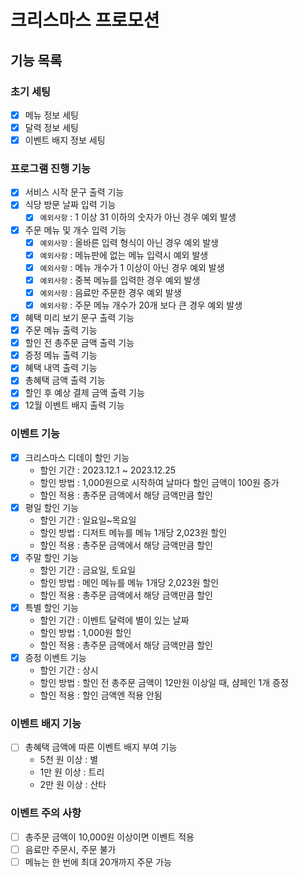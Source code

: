 # 크리스마스 프로모션

## 기능 목록

### 초기 세팅
- [X] 메뉴 정보 세팅
- [X] 달력 정보 세팅
- [X] 이벤트 배지 정보 세팅

### 프로그램 진행 기능
- [X] 서비스 시작 문구 출력 기능
- [X] 식당 방문 날짜 입력 기능
  - [X] `예외사항` : 1 이상 31 이하의 숫자가 아닌 경우 예외 발생
- [X] 주문 메뉴 및 개수 입력 기능
  - [X] `예외사항` : 올바른 입력 형식이 아닌 경우 예외 발생
  - [X] `예외사항` : 메뉴판에 없는 메뉴 입력시 예외 발생
  - [X] `예외사항` : 메뉴 개수가 1 이상이 아닌 경우 예외 발생
  - [X] `예외사항` : 중복 메뉴를 입력한 경우 예외 발생
  - [X] `예외사항` : 음료만 주문한 경우 예외 발생
  - [X] `예외사항` : 주문 메뉴 개수가 20개 보다 큰 경우 예외 발생
- [X] 혜택 미리 보기 문구 출력 기능
- [X] 주문 메뉴 출력 기능
- [X] 할인 전 총주문 금액 출력 기능
- [X] 증정 메뉴 출력 기능
- [X] 혜택 내역 출력 기능
- [X] 총혜택 금액 출력 기능
- [x] 할인 후 예상 결제 금액 출력 기능
- [X] 12월 이벤트 배지 출력 기능
 
### 이벤트 기능
- [X] 크리스마스 디데이 할인 기능
  - 할인 기간 : 2023.12.1 ~ 2023.12.25
  - 할인 방법 : 1,000원으로 시작하여 날마다 할인 금액이 100원 증가
  - 할인 적용 : 총주문 금액에서 해당 금액만큼 할인
- [X] 평일 할인 기능
  - 할인 기간 : 일요일~목요일
  - 할인 방법 : 디저트 메뉴를 메뉴 1개당 2,023원 할인
  - 할인 적용 : 총주문 금액에서 해당 금액만큼 할인
- [X] 주말 할인 기능
  - 할인 기간 : 금요일, 토요일
  - 할인 방법 : 메인 메뉴를 메뉴 1개당 2,023원 할인
  - 할인 적용 : 총주문 금액에서 해당 금액만큼 할인
- [X] 특별 할인 기능
  - 할인 기간 : 이벤트 달력에 별이 있는 날짜
  - 할인 방법 : 1,000원 할인
  - 할인 적용 : 총주문 금액에서 해당 금액만큼 할인
- [X] 증정 이벤트 기능
  - 할인 기간 : 상시
  - 할인 방법 : 할인 전 총주문 금액이 12만원 이상일 때, 샴페인 1개 증정
  - 할인 적용 : 할인 금액엔 적용 안됨

### 이벤트 배지 기능
- [ ] 총혜택 금액에 따른 이벤트 배지 부여 기능
  - 5천 원 이상 : 별
  - 1만 원 이상 : 트리
  - 2만 원 이상 : 산타

### 이벤트 주의 사항
- [ ] 총주문 금액이 10,000원 이상이면 이벤트 적용
- [ ] 음료만 주문시, 주문 불가
- [ ] 메뉴는 한 번에 최대 20개까지 주문 가능